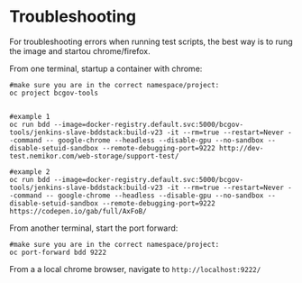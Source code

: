 # Troubleshooting
For troubleshooting errors when running test scripts, the best way is to rung the image and startou chrome/firefox.

From one terminal, startup a container with chrome:
```
#make sure you are in the correct namespace/project:
oc project bcgov-tools


#example 1
oc run bdd --image=docker-registry.default.svc:5000/bcgov-tools/jenkins-slave-bddstack:build-v23 -it --rm=true --restart=Never --command -- google-chrome --headless --disable-gpu --no-sandbox --disable-setuid-sandbox --remote-debugging-port=9222 http://dev-test.nemikor.com/web-storage/support-test/

#example 2
oc run bdd --image=docker-registry.default.svc:5000/bcgov-tools/jenkins-slave-bddstack:build-v23 -it --rm=true --restart=Never --command -- google-chrome --headless --disable-gpu --no-sandbox --disable-setuid-sandbox --remote-debugging-port=9222  https://codepen.io/gab/full/AxFoB/

```

From another terminal, start the port forward:
```
#make sure you are in the correct namespace/project:
oc port-forward bdd 9222
```

From a a local chrome browser, navigate to `http://localhost:9222/`